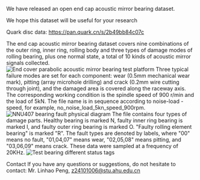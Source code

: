 We have released an open end cap acoustic mirror bearing dataset.

We hope this dataset will be useful for your research

Quark disc data: https://pan.quark.cn/s/2b49bb84c07c

The end cap acoustic mirror bearing dataset covers nine combinations of the outer ring, inner ring, rolling body and three types of damage modes of rolling bearing, plus one normal state, a total of 10 kinds of acoustic mirror signals collected. 
![End cover parabolic acoustic mirror bearing test platform](https://github.com/user-attachments/assets/1af7fadf-5648-4fc9-8b5d-c80e903bc13f)
Three typical failure modes are set for each component: wear (0.5mm mechanical wear mark), pitting (array microhole drilling) and crack (0.2mm wire cutting through joint), and the damaged area is covered along the raceway axis. The corresponding working condition is the spindle speed of 900 r/min and the load of 5kN. The file name is in sequence according to noise-load - speed, for example, no_noise_load_5kn_speed_900rpm. 
![NNU407 bearing fault physical diagram](https://github.com/user-attachments/assets/b231eafc-44ab-48c8-b0ec-7a021fd75f94)
The file contains four types of damage parts. Healthy bearing is marked N, faulty inner ring bearing is marked I, and faulty outer ring bearing is marked O. "Faulty rolling element bearing" is marked "R". The fault types are denoted by labels, where "00" means no fault, "01,04,07" means wear, "02,05,08" means pitting, and "03,06,09" means crack. These data were sampled at a frequency of 20KHz.
![Test bearing different status tags](https://github.com/user-attachments/assets/f82dc376-4b60-4382-ad0f-9273d7081aba)

Contact
If you have any questions or suggestions, do not hesitate to contact:
Mr. Linhao Peng, z24101006@stu.ahu.edu.cn
